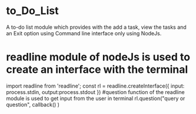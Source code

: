 # to_Do_List
A to-do list module which provides with the  add a task, view the tasks and an Exit option using Command line interface only using NodeJs.
# readline module of nodeJs is used to create an interface with the terminal 
import readline from 'readline';
const rl = readline.createInterface({
   input: process.stdin,
   output:process.stdout
})
#question function of the readline module is used to get input from the user in terminal
rl.question("query or question", callback() )
